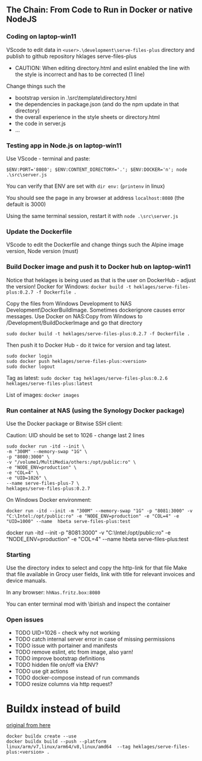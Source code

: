 ## The Chain: From Code to Run in Docker or native NodeJS

### Coding on laptop-win11

VScode to edit data in `<user>.\development\serve-files-plus` directory and publish to github repository hklages serve-files-plus

- CAUTION: When editing directory.html and eslint enabled the line with the style is incorrect and has to be corrected (1 line)

Change things such the

- bootstrap version in .\src\template\directory.html
- the dependencies in package.json (and do the npm update in that directory)
- the overall experience in the style sheets or directory.html
- the code in server.js
- ...

### Testing app in Node.js on laptop-win11

Use VScode - terminal and paste:

`$ENV:PORT='8080'; $ENV:CONTENT_DIRECTORY='.'; $ENV:DOCKER='n'; node .\src\server.js`

You can verify that ENV are set with `dir env:` (`printenv` in linux)

You should see the page in any browser at address `localhost:8080`
(the default is 3000)

Using the same terminal session, restart it with `node .\src\server.js`

### Update the Dockerfile

VScode to edit the Dockerfile and change things such the Alpine image version, Node version (must)

### Build Docker image and push it to Docker hub on laptop-win11

Notice that heklages is being used as that is the user on DockerHub - adjust the version!
Docker for Windows: `docker build -t heklages/serve-files-plus:0.2.7 -f Dockerfile .`

Copy the files from Windows Development to NAS Development\DockerBuildImage. Sometimes dockerignore causes error messages.
Use Docker on NAS:Copy from Windows to /Development/BuildDockerImage and go that directory

`sudo docker build -t heklages/serve-files-plus:0.2.7 -f Dockerfile .`

Then push it to Docker Hub - do it twice for version and tag latest.

```Docker
sudo docker login
sudo docker push heklages/serve-files-plus:<version>
sudo docker logout
```

Tag as latest:
`sudo docker tag heklages/serve-files-plus:0.2.6 heklages/serve-files-plus:latest`

List of images:
`docker images`

### Run container at NAS (using the Synology Docker package)

Use the Docker package or Bitwise SSH client:

Caution: UID should be set to 1026 - change last 2 lines

```Docker
sudo docker run -itd --init \
-m "300M" --memory-swap "1G" \
-p "8080:3000" \
-v "/volume1/MultiMedia/others:/opt/public:ro" \
-e "NODE_ENV=production" \
-e "COL=4" \
-e "UID=1026" \
--name serve-files-plus-7 \
heklages/serve-files-plus:0.2.7 
```

On Windows Docker environment:

```Docker
docker run -itd --init -m "300M" --memory-swap "1G" -p "8081:3000" -v "C:\Intel:/opt/public:ro" -e "NODE_ENV=production" -e "COL=4" -e "UID=1000" --name  hbeta serve-files-plus:test 
```

docker run -itd --init -p "8081:3000" -v "C:\Intel:/opt/public:ro" -e "NODE_ENV=production" -e "COL=4" --name  hbeta serve-files-plus:test

### Starting

Use the directory index to select and copy the http-link for that file Make that file available in Grocy user fields, link with title for relevant invoices and device manuals.

In any browser: `hhNas.fritz.box:8080`

You can enter terminal mod with \bin\sh and inspect the container

### Open issues

- TODO UID=1026 - check why not working
- TODO catch internal server error in case of missing permissions
- TODO issue with portainer and manifests
- TODO remove eslint, etc from image, also yarn!
- TODO improve bootstrap definitions
- TODO hidden file on/off via ENV?
- TODO use git actions
- TODO docker-compose instead of run commands
- TODO resize columns via http request?

# Buildx instead of build

[original from here](https://www.docker.com/blog/multi-arch-build-and-images-the-simple-way/)

```Docker
docker buildx create --use
docker buildx build --push --platform linux/arm/v7,linux/arm64/v8,linux/amd64  --tag heklages/serve-files-plus:<version> .
```
